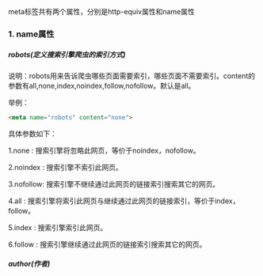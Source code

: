 meta标签共有两个属性，分别是http-equiv属性和name属性
### 1. name属性
##### robots(定义搜索引擎爬虫的索引方式)
说明：robots用来告诉爬虫哪些页面需要索引，哪些页面不需要索引。content的参数有all,none,index,noindex,follow,nofollow。默认是all。

举例：
```html
<meta name="robots" content="none">
```
具体参数如下：

1.none : 搜索引擎将忽略此网页，等价于noindex，nofollow。

2.noindex : 搜索引擎不索引此网页。

3.nofollow: 搜索引擎不继续通过此网页的链接索引搜索其它的网页。

4.all : 搜索引擎将索引此网页与继续通过此网页的链接索引，等价于index，follow。

5.index : 搜索引擎索引此网页。

6.follow : 搜索引擎继续通过此网页的链接索引搜索其它的网页。

##### author(作者)

